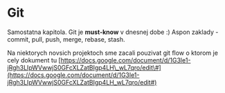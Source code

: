 # Git

Samostatna kapitola. Git je **must-know** v dnesnej dobe :\) Aspon zaklady - commit, pull, push, merge, rebase, stash.

Na niektorych novsich projektoch sme zacali pouzivat git flow o ktorom je cely dokument tu [https://docs.google.com/document/d/1G3le1-jRgh3LIpWVwwjS0GFcXLZatBIgp4LH\_wL7qro/edit\#](https://docs.google.com/document/d/1G3le1-jRgh3LIpWVwwjS0GFcXLZatBIgp4LH_wL7qro/edit#)

